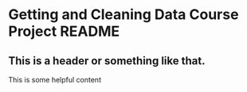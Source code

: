 # Getting and Cleaning Data Course Project README

## This is a header or something like that.

This is some helpful content